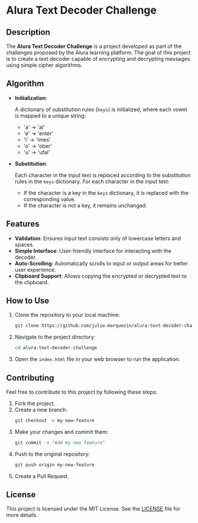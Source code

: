 # Alura Text Decoder Challenge

## Description

The **Alura Text Decoder Challenge** is a project developed as part of the challenges proposed by the Alura learning platform. The goal of this project is to create a text decoder capable of encrypting and decrypting messages using simple cipher algorithms.

## Algorithm

- **Initialization**:
  
  A dictionary of substitution rules (`keys`) is initialized, where each vowel is mapped to a unique string:
  
  - 'a' → 'ai'
  - 'e' → 'enter'
  - 'i' → 'imes'
  - 'o' → 'ober'
  - 'u' → 'ufal'
 
- **Substitution**:
  
  Each character in the input text is replaced according to the substitution rules in the `keys` dictionary.
  For each character in the input text:
  
  - If the character is a key in the `keys` dictionary, it is replaced with the corresponding value.
  - If the character is not a key, it remains unchanged.

## Features
- **Validation**: Ensures input text consists only of lowercase letters and spaces.
- **Simple Interface**: User-friendly interface for interacting with the decoder.
- **Auto-Scrolling**: Automatically scrolls to input or output areas for better user experience.
- **Clipboard Support**: Allows copying the encrypted or decrypted text to the clipboard.

## How to Use
1. Clone the repository to your local machine:
    ```sh
    git clone https://github.com/julio-marquezin/alura-text-decoder-challenge.git
    ```
2. Navigate to the project directory:
    ```sh
    cd alura-text-decoder-challenge
    ```
3. Open the `index.html` file in your web browser to run the application.

## Contributing
Feel free to contribute to this project by following these steps:
1. Fork the project.
2. Create a new branch:
    ```sh
    git checkout -b my-new-feature
    ```
3. Make your changes and commit them:
    ```sh
    git commit -m "Add my new feature"
    ```
4. Push to the original repository:
    ```sh
    git push origin my-new-feature
    ```
5. Create a Pull Request.

## License
This project is licensed under the MIT License. See the [LICENSE](LICENSE) file for more details.
